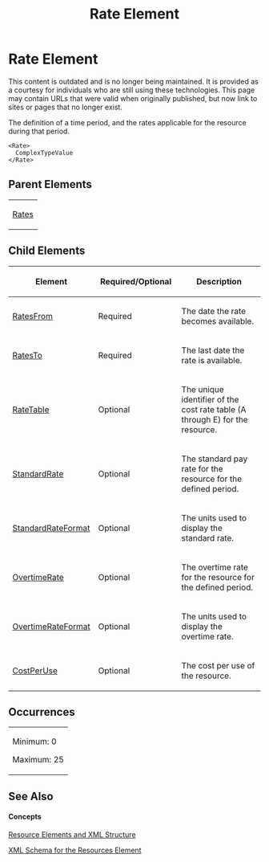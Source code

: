 ﻿---
title: Rate Element
TOCTitle: Rate Element
ms:assetid: e9de4a2a-10e0-47f3-81e7-9f98ceafbb4a
ms:mtpsurl: https://msdn.microsoft.com/en-us/library/Bb968716(v=office.12)
ms:contentKeyID: 13188406
ms.date: 05/05/2014
mtps_version: v=office.12
f1_keywords:
- Rate element
---

# Rate Element

This content is outdated and is no longer being maintained. It is provided as a courtesy for individuals who are still using these technologies. This page may contain URLs that were valid when originally published, but now link to sites or pages that no longer exist.

The definition of a time period, and the rates applicable for the resource during that period.

    <Rate>
      ComplexTypeValue
    </Rate>

## Parent Elements

<table>
<colgroup>
<col style="width: 100%" />
</colgroup>
<tbody>
<tr class="odd">
<td><p><a href="bb968693(v=office.12).md">Rates</a></p></td>
</tr>
</tbody>
</table>

## Child Elements

<table>
<colgroup>
<col style="width: 33%" />
<col style="width: 33%" />
<col style="width: 33%" />
</colgroup>
<thead>
<tr class="header">
<th><p>Element</p></th>
<th><p>Required/Optional</p></th>
<th><p>Description</p></th>
</tr>
</thead>
<tbody>
<tr class="odd">
<td><p><a href="bb968409(v=office.12).md">RatesFrom</a></p></td>
<td><p>Required</p></td>
<td><p>The date the rate becomes available.</p></td>
</tr>
<tr class="even">
<td><p><a href="bb968548(v=office.12).md">RatesTo</a></p></td>
<td><p>Required</p></td>
<td><p>The last date the rate is available.</p></td>
</tr>
<tr class="odd">
<td><p><a href="bb968573(v=office.12).md">RateTable</a></p></td>
<td><p>Optional</p></td>
<td><p>The unique identifier of the cost rate table (A through E) for the resource.</p></td>
</tr>
<tr class="even">
<td><p><a href="bb968453(v=office.12).md">StandardRate</a></p></td>
<td><p>Optional</p></td>
<td><p>The standard pay rate for the resource for the defined period.</p></td>
</tr>
<tr class="odd">
<td><p><a href="bb968727(v=office.12).md">StandardRateFormat</a></p></td>
<td><p>Optional</p></td>
<td><p>The units used to display the standard rate.</p></td>
</tr>
<tr class="even">
<td><p><a href="bb968679(v=office.12).md">OvertimeRate</a></p></td>
<td><p>Optional</p></td>
<td><p>The overtime rate for the resource for the defined period.</p></td>
</tr>
<tr class="odd">
<td><p><a href="bb968737(v=office.12).md">OvertimeRateFormat</a></p></td>
<td><p>Optional</p></td>
<td><p>The units used to display the overtime rate.</p></td>
</tr>
<tr class="even">
<td><p><a href="bb968500(v=office.12).md">CostPerUse</a></p></td>
<td><p>Optional</p></td>
<td><p>The cost per use of the resource.</p></td>
</tr>
</tbody>
</table>

## Occurrences

<table>
<colgroup>
<col style="width: 100%" />
</colgroup>
<tbody>
<tr class="odd">
<td><p>Minimum: 0</p>
<p>Maximum: 25</p></td>
</tr>
</tbody>
</table>

## See Also

#### Concepts

[Resource Elements and XML Structure](bb968445\(v=office.12\).md)

[XML Schema for the Resources Element](bb968511\(v=office.12\).md)

